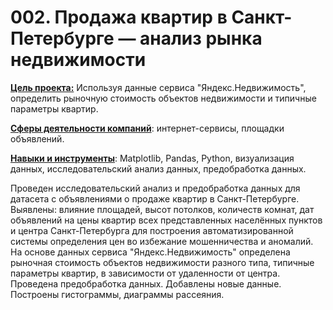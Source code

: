 # 002. Продажа квартир в Санкт-Петербурге — анализ рынка недвижимости

<b><u>Цель проекта:</b></u> Используя данные сервиса "Яндекс.Недвижимость", определить рыночную стоимость объектов недвижимости и типичные параметры квартир.

<b><u>Сферы деятельности компаний</b></u>: интернет-сервисы, площадки объявлений.

<b><u>Навыки и инструменты</b></u>: Matplotlib, Pandas, Python, визуализация данных, исследовательский анализ данных, предобработка данных.


Проведен исследовательский анализ и предобработка данных для датасета с объявлениями о продаже квартир в Санкт-Петербурге. 
Выявлены: влияние площадей, высот потолков, количеств комнат, дат объявлений на цены квартир всех представленных населённых пунктов и центра Санкт-Петербурга для построения автоматизированной системы определения цен во избежание мошенничества и аномалий.
На основе данных сервиса "Яндекс.Недвижимость" определена рыночная стоимость объектов недвижимости разного типа, типичные параметры квартир, в зависимости от удаленности от центра. Проведена предобработка данных. Добавлены новые данные.
Построены гистограммы, диаграммы рассеяния.
